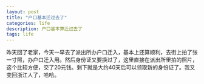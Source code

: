 ```yaml
---
layout: post
title: "户口基本迁过去了"
categories: life
description: 户口基本算迁过去了
tags: life
---
```

昨天回了老家，今天一早去了派出所办户口迁入，基本上还算顺利，去街上拍了张一寸照，办户口迁入用。然后身份证又要换过了，这里直接在派出所里拍的照片，这个比较方便，交了20元钱。剩下就是大约40天后可以领取新的身份证了。我又变回浙江人了，哈哈。